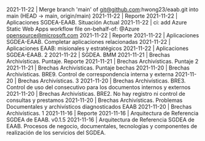 2021-11-22 | Merge branch 'main' of git@github.com:hwong23/eaab.git into main  (HEAD -> main, origin/main)
2021-11-22 | Reporte 
2021-11-22 | Aplicaciones SGDEA-EAAB. Situación Actual 
2021-11-22 | ci: add Azure Static Web Apps workflow file on-behalf-of: @Azure opensource@microsoft.com 
2021-11-22 | Reporte 
2021-11-22 | Aplicaciones SGDEA-EAAB. Completar aplicaciones relacionadas 
2021-11-22 | Aplicaciones EAAB: misionales y estratégicos 
2021-11-22 | Aplicaciones SGDEA-EAAB. 2 
2021-11-22 | SGDEA. BMM 
2021-11-21 | Brechas Archivísticas. Puntaje. Reporte 
2021-11-21 | Brechas Archivísticas. Puntaje 2 
2021-11-21 | Brechas Archivísticas. Puntaje bechas 
2021-11-20 | Brechas Archivísticas. BRE9. Control de correspondencia interna y externa 
2021-11-20 | Brechas Archivísticas. 3 
2021-11-20 | Brechas Archivísticas. BRE3. Control de uso del consecutivo para los documentos internos y externos 
2021-11-20 | Brechas Archivísticas. BRE2. No hay registro ni control de consultas y prestamos 
2021-11-20 | Brechas Archivísticas. Problemas Documentales y archivísticos diagnosticados EAAB 
2021-11-20 | Brechas Archivísticas. 1 
2021-11-16 | Reporte 
2021-11-16 | Arquitectura de Referencia SGDEA de EAAB. v0.1.5 
2021-11-16 | Arquitectura de Referencia SGDEA de EAAB. Procesos de negocio, documentales, tecnologías y componentes de realización de los servicios del SGDEA. 